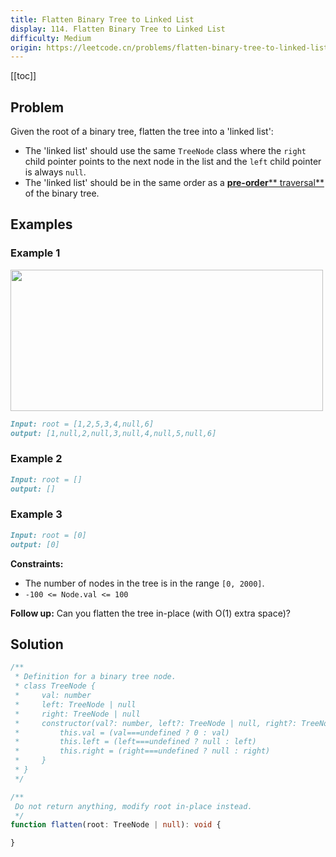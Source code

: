 ```yaml
---
title: Flatten Binary Tree to Linked List
display: 114. Flatten Binary Tree to Linked List
difficulty: Medium
origin: https://leetcode.cn/problems/flatten-binary-tree-to-linked-list
---
```


[[toc]]

## Problem

Given the root of a binary tree, flatten the tree into a 'linked list':

- The 'linked list' should use the same `TreeNode` class where the `right` child pointer points to the next node in the list and the `left` child pointer is always `null`.
- The 'linked list' should be in the same order as a <a href="https://en.wikipedia.org/wiki/Tree_traversal#Pre-order,_NLR" target="_blank">**pre-order**** traversal**</a> of the binary tree.

## Examples

### Example 1

<img alt="" src="https://assets.leetcode.com/uploads/2021/01/14/flaten.jpg" style="width: 500px; height: 226px;" />

```md
Input: root = [1,2,5,3,4,null,6]
output: [1,null,2,null,3,null,4,null,5,null,6]
```

### Example 2

```md
Input: root = []
output: []
```

### Example 3

```md
Input: root = [0]
output: [0]
```

**Constraints:**

- The number of nodes in the tree is in the range `[0, 2000]`.
- `-100 <= Node.val <= 100`

**Follow up:** Can you flatten the tree in-place (with O(1) extra space)?

## Solution

```ts
/**
 * Definition for a binary tree node.
 * class TreeNode {
 *     val: number
 *     left: TreeNode | null
 *     right: TreeNode | null
 *     constructor(val?: number, left?: TreeNode | null, right?: TreeNode | null) {
 *         this.val = (val===undefined ? 0 : val)
 *         this.left = (left===undefined ? null : left)
 *         this.right = (right===undefined ? null : right)
 *     }
 * }
 */

/**
 Do not return anything, modify root in-place instead.
 */
function flatten(root: TreeNode | null): void {

}
```

